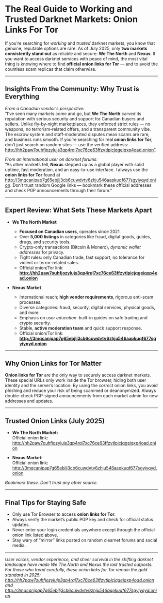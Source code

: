 # The Real Guide to Working and Trusted Darknet Markets: Onion Links For Tor

If you’re searching for *working* and *trusted* darknet markets, you know that genuine, reputable options are rare. As of July 2025, only **two markets consistently stand out** as reliable and secure: **We The North** and **Nexus**. If you want to access darknet services with peace of mind, the most vital thing is knowing where to find **official onion links for Tor** — and to avoid the countless scam replicas that claim otherwise.

---

## Insights From the Community: Why Trust is Everything

*From a Canadian vendor's perspective:*  
“I’ve seen many markets come and go, but **We The North** carved its reputation with serious security and support for Canadian buyers and sellers. Unlike fly-by-night marketplaces, they enforced strict rules — no weapons, no terrorism-related offers, and a transparent community vibe. The escrow system and staff-moderated disputes mean scams are rare, and business runs smooth. If you’re searching for real **onion links for Tor**, don’t just search on random sites — use the verified address: http://hh2paw7ouhfjozylujs3qp4rql7xc76ce63ffzvtlpicjqgeiqxp4oad.onion”.

*From an international user on darknet forums:*  
“As other markets fell, **Nexus** stepped up as a global player with solid uptime, fast moderation, and an easy-to-use interface. I always use the **onion links for Tor** found at http://3mqcanipap7g65ebjlj3cb6cuwdvtv6zhju546aapkuqf677sgyiyqyd.onion. Don’t trust random Google links — bookmark these official addresses and check PGP announcements through their forum.”

---

## Expert Review: What Sets These Markets Apart

- **We The North Market**
  - **Focused on Canadian users**, operates since 2021.
  - Over **5,000 listings** in categories like fraud, digital goods, guides, drugs, and security tools.
  - Crypto-only transactions (Bitcoin & Monero), *dynamic wallet addresses* for privacy.
  - Tight rules: only Canadian trade, fast support, no tolerance for violent or terror-related sales.
  - Official onion/Tor link: **http://hh2paw7ouhfjozylujs3qp4rql7xc76ce63ffzvtlpicjqgeiqxp4oad.onion**

- **Nexus Market**
  - International reach; **high vendor requirements**, rigorous anti-scam processes.
  - Diverse categories: fraud, security, digital services, physical goods, and more.
  - Emphasis on *user education*: built-in guides on safe trading and crypto security.
  - Stable, **active moderation team** and quick support response.
  - Official onion/Tor link: **http://3mqcanipap7g65ebjlj3cb6cuwdvtv6zhju546aapkuqf677sgyiyqyd.onion**

---

## Why Onion Links for Tor Matter

**Onion links for Tor** are the only way to securely access darknet markets. These special URLs only work inside the Tor browser, hiding both user identity and the server’s location. By using the *correct* onion links, you avoid phishing and reduce your risk of being scammed or deanonymized. Always double-check PGP-signed announcements from each market admin for new addresses and updates.

---

## Trusted Onion Links (July 2025)

- **We The North Market:**  
  Official onion link: http://hh2paw7ouhfjozylujs3qp4rql7xc76ce63ffzvtlpicjqgeiqxp4oad.onion

- **Nexus Market:**  
  Official onion link: http://3mqcanipap7g65ebjlj3cb6cuwdvtv6zhju546aapkuqf677sgyiyqyd.onion

*Bookmark these. Don’t trust any other source.*

---

## Final Tips for Staying Safe

- Only use Tor Browser to access **onion links for Tor**.
- Always verify the market’s public PGP key and check for official status updates.
- Never enter your login credentials anywhere except through the official onion link listed above.
- Stay wary of “mirror” links posted on random clearnet forums and social media.

---

*User voices, vendor experience, and sheer survival in the shifting darknet landscape have made We The North and Nexus the last trusted outposts. For those who tread carefully, these onion links for Tor remain the gold standard in 2025: http://hh2paw7ouhfjozylujs3qp4rql7xc76ce63ffzvtlpicjqgeiqxp4oad.onion and http://3mqcanipap7g65ebjlj3cb6cuwdvtv6zhju546aapkuqf677sgyiyqyd.onion.*